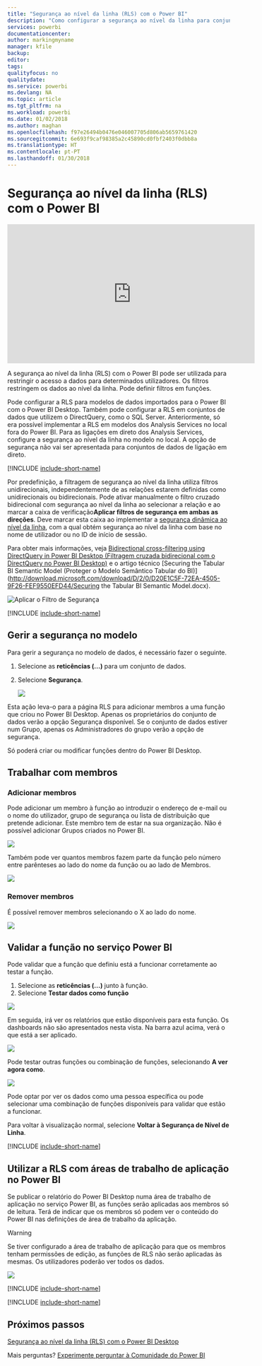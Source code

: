 ```yaml
---
title: "Segurança ao nível da linha (RLS) com o Power BI"
description: "Como configurar a segurança ao nível da linha para conjuntos de dados importados, e DirectQuery, no serviço Power BI."
services: powerbi
documentationcenter: 
author: markingmyname
manager: kfile
backup: 
editor: 
tags: 
qualityfocus: no
qualitydate: 
ms.service: powerbi
ms.devlang: NA
ms.topic: article
ms.tgt_pltfrm: na
ms.workload: powerbi
ms.date: 01/02/2018
ms.author: maghan
ms.openlocfilehash: f97e26494b0476e046007705d806ab5659761420
ms.sourcegitcommit: 6e693f9caf98385a2c45890cd0fbf2403f0dbb8a
ms.translationtype: HT
ms.contentlocale: pt-PT
ms.lasthandoff: 01/30/2018
---
```

# <a name="row-level-security-rls-with-power-bi"></a>Segurança ao nível da linha (RLS) com o Power BI
<iframe width="560" height="315" src="https://www.youtube.com/embed/67fK0GoVQ80?showinfo=0" frameborder="0" allowfullscreen></iframe>

A segurança ao nível da linha (RLS) com o Power BI pode ser utilizada para restringir o acesso a dados para determinados utilizadores. Os filtros restringem os dados ao nível da linha. Pode definir filtros em funções.

Pode configurar a RLS para modelos de dados importados para o Power BI com o Power BI Desktop. Também pode configurar a RLS em conjuntos de dados que utilizem o DirectQuery, como o SQL Server. Anteriormente, só era possível implementar a RLS em modelos dos Analysis Services no local fora do Power BI. Para as ligações em direto dos Analysis Services, configure a segurança ao nível da linha no modelo no local. A opção de segurança não vai ser apresentada para conjuntos de dados de ligação em direto.

[!INCLUDE [include-short-name](./includes/rls-desktop-define-roles.md)]

Por predefinição, a filtragem de segurança ao nível da linha utiliza filtros unidirecionais, independentemente de as relações estarem definidas como unidirecionais ou bidirecionais. Pode ativar manualmente o filtro cruzado bidirecional com segurança ao nível da linha ao selecionar a relação e ao marcar a caixa de verificação**Aplicar filtros de segurança em ambas as direções**. Deve marcar esta caixa ao implementar a [segurança dinâmica ao nível da linha](https://docs.microsoft.com/en-us/sql/analysis-services/supplemental-lesson-implement-dynamic-security-by-using-row-filters), com a qual obtém segurança ao nível da linha com base no nome de utilizador ou no ID de início de sessão. 

Para obter mais informações, veja [Bidirectional cross-filtering using DirectQuery in Power BI Desktop (Filtragem cruzada bidirecional com o DirectQuery no Power BI Desktop)](desktop-bidirectional-filtering.md) e o artigo técnico [Securing the Tabular BI Semantic Model (Proteger o Modelo Semântico Tabular do BI)](http://download.microsoft.com/download/D/2/0/D20E1C5F-72EA-4505-9F26-FEF9550EFD44/Securing the Tabular BI Semantic Model.docx).

![Aplicar o Filtro de Segurança](media/service-admin-rls/rls-apply-security-filter.png)


[!INCLUDE [include-short-name](./includes/rls-desktop-view-as-roles.md)]

## <a name="manage-security-on-your-model"></a>Gerir a segurança no modelo
Para gerir a segurança no modelo de dados, é necessário fazer o seguinte.

1. Selecione as **reticências (...)** para um conjunto de dados.
2. Selecione **Segurança**.
   
   ![](media/service-admin-rls/rls-security.png)

Esta ação leva-o para a página RLS para adicionar membros a uma função que criou no Power BI Desktop. Apenas os proprietários do conjunto de dados verão a opção Segurança disponível. Se o conjunto de dados estiver num Grupo, apenas os Administradores do grupo verão a opção de segurança. 

Só poderá criar ou modificar funções dentro do Power BI Desktop.

## <a name="working-with-members"></a>Trabalhar com membros
### <a name="add-members"></a>Adicionar membros
Pode adicionar um membro à função ao introduzir o endereço de e-mail ou o nome do utilizador, grupo de segurança ou lista de distribuição que pretende adicionar. Este membro tem de estar na sua organização. Não é possível adicionar Grupos criados no Power BI.

![](media/service-admin-rls/rls-add-member.png)

Também pode ver quantos membros fazem parte da função pelo número entre parênteses ao lado do nome da função ou ao lado de Membros.

![](media/service-admin-rls/rls-member-count.png)

### <a name="remove-members"></a>Remover membros
É possível remover membros selecionando o X ao lado do nome. 

![](media/service-admin-rls/rls-remove-member.png)

## <a name="validating-the-role-within-the-power-bi-service"></a>Validar a função no serviço Power BI
Pode validar que a função que definiu está a funcionar corretamente ao testar a função. 

1. Selecione as **reticências (...)** junto à função.
2. Selecione **Testar dados como função**

![](media/service-admin-rls/rls-test-role.png)

Em seguida, irá ver os relatórios que estão disponíveis para esta função. Os dashboards não são apresentados nesta vista. Na barra azul acima, verá o que está a ser aplicado.

![](media/service-admin-rls/rls-test-role2.png)

Pode testar outras funções ou combinação de funções, selecionando **A ver agora como**.

![](media/service-admin-rls/rls-test-role3.png)

Pode optar por ver os dados como uma pessoa específica ou pode selecionar uma combinação de funções disponíveis para validar que estão a funcionar. 

Para voltar à visualização normal, selecione **Voltar à Segurança de Nível de Linha**.

[!INCLUDE [include-short-name](./includes/rls-usernames.md)]

## <a name="using-rls-with-app-workspaces-in-power-bi"></a>Utilizar a RLS com áreas de trabalho de aplicação no Power BI
Se publicar o relatório do Power BI Desktop numa área de trabalho de aplicação no serviço Power BI, as funções serão aplicadas aos membros só de leitura. Terá de indicar que os membros só podem ver o conteúdo do Power BI nas definições de área de trabalho da aplicação.

> [!WARNING]
> Se tiver configurado a área de trabalho de aplicação para que os membros tenham permissões de edição, as funções de RLS não serão aplicadas às mesmas. Os utilizadores poderão ver todos os dados.
> 
> 

![](media/service-admin-rls/rls-group-settings.png)

[!INCLUDE [include-short-name](./includes/rls-limitations.md)]

[!INCLUDE [include-short-name](./includes/rls-faq.md)]

## <a name="next-steps"></a>Próximos passos
[Segurança ao nível da linha (RLS) com o Power BI Desktop](desktop-rls.md)  

Mais perguntas? [Experimente perguntar à Comunidade do Power BI](http://community.powerbi.com/)

